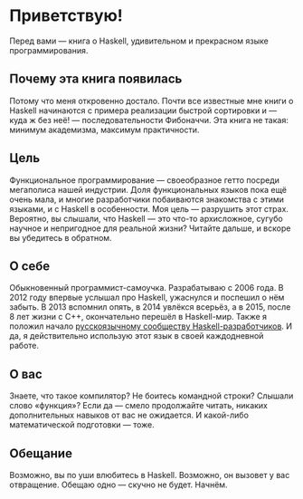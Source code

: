 # Приветствую!

Перед вами &mdash; книга о Haskell, удивительном и прекрасном языке программирования.

## Почему эта книга появилась

Потому что меня откровенно достало. Почти все известные мне книги о Haskell начинаются с примера реализации быстрой сортировки и &mdash; куда ж без неё! &mdash; последовательности Фибоначчи. Эта книга не такая: минимум академизма, максимум практичности.

## Цель

Функциональное программирование &mdash; своеобразное гетто посреди мегаполиса нашей индустрии. Доля функциональных языков пока ещё очень мала, и многие разработчики побаиваются знакомства с этими языками, и с Haskell в особенности. Моя цель &mdash; разрушить этот страх. Вероятно, вы слышали, что Haskell &mdash; это что-то архисложное, сугубо научное и непригодное для реальной жизни? Читайте дальше, и вскоре вы убедитесь в обратном.

## О себе

Обыкновенный программист-самоучка. Разрабатываю с 2006 года. В 2012 году впервые услышал про Haskell, ужаснулся и поспешил о нём забыть. В 2013 вспомнил опять, в 2014 увлёкся всерьёз, а в 2015, после 8 лет жизни с C++, окончательно перешёл в Haskell-мир. Также я положил начало [русскоязычному сообществу Haskell-разработчиков](http://ruhaskell.org/). И да, я действительно использую этот язык в своей каждодневной работе.

## О вас

Знаете, что такое компилятор? Не боитесь командной строки? Слышали слово &laquo;функция&raquo;? Если да &mdash; смело продолжайте читать, никаких дополнительных навыков от вас не ожидается. И какой-либо математической подготовки &mdash; тоже.

## Обещание

Возможно, вы по уши влюбитесь в Haskell. Возможно, он вызовет у вас отвращение. Обещаю одно &mdash; скучно не будет. Начнём.

